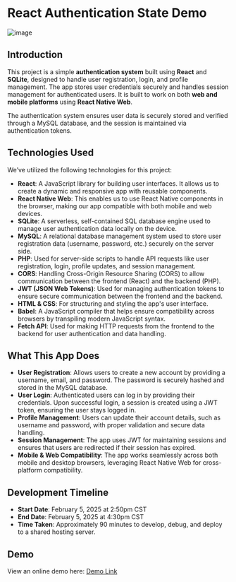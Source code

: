 # **React Authentication State Demo**
![image](https://github.com/user-attachments/assets/4be5196b-c719-4bda-bb03-ceac7fcf99e2)

## **Introduction**

This project is a simple **authentication system** built using **React** and **SQLite**, designed to handle user registration, login, and profile management. The app stores user credentials securely and handles session management for authenticated users. It is built to work on both **web and mobile platforms** using **React Native Web**.

The authentication system ensures user data is securely stored and verified through a MySQL database, and the session is maintained via authentication tokens.

## **Technologies Used**

We’ve utilized the following technologies for this project:

- **React**: A JavaScript library for building user interfaces. It allows us to create a dynamic and responsive app with reusable components.
- **React Native Web**: This enables us to use React Native components in the browser, making our app compatible with both mobile and web devices.
- **SQLite**: A serverless, self-contained SQL database engine used to manage user authentication data locally on the device.
- **MySQL**: A relational database management system used to store user registration data (username, password, etc.) securely on the server side.
- **PHP**: Used for server-side scripts to handle API requests like user registration, login, profile updates, and session management.
- **CORS**: Handling Cross-Origin Resource Sharing (CORS) to allow communication between the frontend (React) and the backend (PHP).
- **JWT (JSON Web Tokens)**: Used for managing authentication tokens to ensure secure communication between the frontend and the backend.
- **HTML & CSS**: For structuring and styling the app's user interface.
- **Babel**: A JavaScript compiler that helps ensure compatibility across browsers by transpiling modern JavaScript syntax.
- **Fetch API**: Used for making HTTP requests from the frontend to the backend for user authentication and data handling.

## **What This App Does**

- **User Registration**: Allows users to create a new account by providing a username, email, and password. The password is securely hashed and stored in the MySQL database.
- **User Login**: Authenticated users can log in by providing their credentials. Upon successful login, a session is created using a JWT token, ensuring the user stays logged in.
- **Profile Management**: Users can update their account details, such as username and password, with proper validation and secure data handling.
- **Session Management**: The app uses JWT for maintaining sessions and ensures that users are redirected if their session has expired.
- **Mobile & Web Compatibility**: The app works seamlessly across both mobile and desktop browsers, leveraging React Native Web for cross-platform compatibility.

## **Development Timeline**

- **Start Date**: February 5, 2025 at 2:50pm CST
- **End Date**: February 5, 2025 at 4:30pm CST
- **Time Taken**: Approximately 90 minutes to develop, debug, and deploy to a shared hosting server.

## **Demo**

View an online demo here: [Demo Link](https://erinskidds.com/reactauthstatedemo/)
